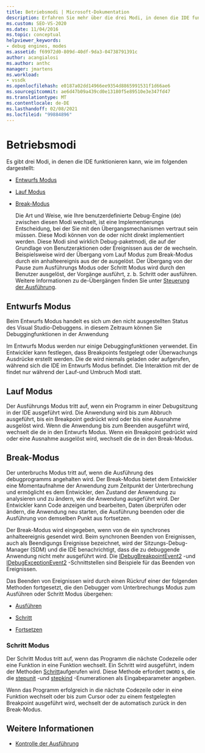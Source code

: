 ```yaml
---
title: Betriebsmodi | Microsoft-Dokumentation
description: Erfahren Sie mehr über die drei Modi, in denen die IDE funktionieren kann. Dies sind der Entwurfs Modus, der Lauf Modus und der Abbruch Modus.
ms.custom: SEO-VS-2020
ms.date: 11/04/2016
ms.topic: conceptual
helpviewer_keywords:
- debug engines, modes
ms.assetid: f69972d0-809d-40df-9da3-04738791391c
author: acangialosi
ms.author: anthc
manager: jmartens
ms.workload:
- vssdk
ms.openlocfilehash: e0187a02dd14966ee9354d8865991531f1d66ae6
ms.sourcegitcommit: ae6d47b09a439cd0e13180f5e89510e3e347fd47
ms.translationtype: MT
ms.contentlocale: de-DE
ms.lasthandoff: 02/08/2021
ms.locfileid: "99884896"
---
```

# <a name="operational-modes"></a>Betriebsmodi
Es gibt drei Modi, in denen die IDE funktionieren kann, wie im folgenden dargestellt:

- [Entwurfs Modus](#vsconoperationalmodesanchor1)

- [Lauf Modus](#vsconoperationalmodesanchor2)

- [Break-Modus](#vsconoperationalmodesanchor3)

  Die Art und Weise, wie Ihre benutzerdefinierte Debug-Engine (de) zwischen diesen Modi wechselt, ist eine Implementierungs Entscheidung, bei der Sie mit den Übergangsmechanismen vertraut sein müssen. Diese Modi können von de oder nicht direkt implementiert werden. Diese Modi sind wirklich Debug-paketmodi, die auf der Grundlage von Benutzeraktionen oder Ereignissen aus der de wechseln. Beispielsweise wird der Übergang vom Lauf Modus zum Break-Modus durch ein anhalteereignis aus der de ausgelöst. Der Übergang von der Pause zum Ausführungs Modus oder Schritt Modus wird durch den Benutzer ausgelöst, der Vorgänge ausführt, z. b. Schritt oder ausführen. Weitere Informationen zu de-Übergängen finden Sie unter [Steuerung der Ausführung](../../extensibility/debugger/control-of-execution.md).

## <a name="design-mode"></a><a name="vsconoperationalmodesanchor1"></a> Entwurfs Modus
 Beim Entwurfs Modus handelt es sich um den nicht ausgestellten Status des Visual Studio-Debuggens. in diesem Zeitraum können Sie Debuggingfunktionen in der Anwendung

 Im Entwurfs Modus werden nur einige Debuggingfunktionen verwendet. Ein Entwickler kann festlegen, dass Breakpoints festgelegt oder Überwachungs Ausdrücke erstellt werden. Die de wird niemals geladen oder aufgerufen, während sich die IDE im Entwurfs Modus befindet. Die Interaktion mit der de findet nur während der Lauf-und Umbruch Modi statt.

## <a name="run-mode"></a><a name="vsconoperationalmodesanchor2"></a> Lauf Modus
 Der Ausführungs Modus tritt auf, wenn ein Programm in einer Debugsitzung in der IDE ausgeführt wird. Die Anwendung wird bis zum Abbruch ausgeführt, bis ein Breakpoint gedrückt wird oder bis eine Ausnahme ausgelöst wird. Wenn die Anwendung bis zum Beenden ausgeführt wird, wechselt die de in den Entwurfs Modus. Wenn ein Breakpoint gedrückt wird oder eine Ausnahme ausgelöst wird, wechselt die de in den Break-Modus.

## <a name="break-mode"></a><a name="vsconoperationalmodesanchor3"></a> Break-Modus
 Der unterbruchs Modus tritt auf, wenn die Ausführung des debugprogramms angehalten wird. Der Break-Modus bietet dem Entwickler eine Momentaufnahme der Anwendung zum Zeitpunkt der Unterbrechung und ermöglicht es dem Entwickler, den Zustand der Anwendung zu analysieren und zu ändern, wie die Anwendung ausgeführt wird. Der Entwickler kann Code anzeigen und bearbeiten, Daten überprüfen oder ändern, die Anwendung neu starten, die Ausführung beenden oder die Ausführung von demselben Punkt aus fortsetzen.

 Der Break-Modus wird eingegeben, wenn von de ein synchrones anhalteereignis gesendet wird. Beim synchronen Beenden von Ereignissen, auch als Beendigungs Ereignisse bezeichnet, wird der Sitzungs-Debug-Manager (SDM) und die IDE benachrichtigt, dass die zu debuggende Anwendung nicht mehr ausgeführt wird. Die [IDebugBreakpointEvent2](../../extensibility/debugger/reference/idebugbreakpointevent2.md) -und [IDebugExceptionEvent2](../../extensibility/debugger/reference/idebugexceptionevent2.md) -Schnittstellen sind Beispiele für das Beenden von Ereignissen.

 Das Beenden von Ereignissen wird durch einen Rückruf einer der folgenden Methoden fortgesetzt, die den Debugger vom Unterbrechungs Modus zum Ausführen oder Schritt Modus übergehen:

- [Ausführen](../../extensibility/debugger/reference/idebugprocess3-execute.md)

- [Schritt](../../extensibility/debugger/reference/idebugprocess3-step.md)

- [Fortsetzen](../../extensibility/debugger/reference/idebugprocess3-continue.md)

### <a name="step-mode"></a><a name="vsconoperationalmodesanchor4"></a> Schritt Modus
 Der Schritt Modus tritt auf, wenn das Programm die nächste Codezeile oder eine Funktion in eine Funktion wechselt. Ein Schritt wird ausgeführt, indem der Methoden [Schritt](../../extensibility/debugger/reference/idebugprocess3-step.md)aufgerufen wird. Diese Methode erfordert `DWORD` s, die die [stepunit](../../extensibility/debugger/reference/stepunit.md) -und [stepkind](../../extensibility/debugger/reference/stepkind.md) -Enumerationen als Eingabeparameter angeben.

 Wenn das Programm erfolgreich in die nächste Codezeile oder in eine Funktion wechselt oder bis zum Cursor oder zu einem festgelegten Breakpoint ausgeführt wird, wechselt der de automatisch zurück in den Break-Modus.

## <a name="see-also"></a>Weitere Informationen
- [Kontrolle der Ausführung](../../extensibility/debugger/control-of-execution.md)
